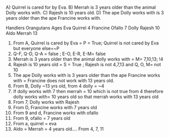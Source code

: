 A)	Quirrel is cared for by Eva.
B)	Merrah is 3 years older than the animal Dolly works with.
C)	Rajesh is 10 years old.
D)	The ape Dolly works with is 3 years older than the ape Francine works with.

Handlers	Orangutans	Ages
Eva	      Quirrel	    4
Francine	Ofallo      7
Dolly	    Rajesh	    10
Aldo	    Merrah	    13

1)	From A, Quirrel is cared by Eva = P = True; Quirrel is not cared by Eva but everyone else=~P 
2)	Q-F, Q-D, Q-A = false ; E-O, E-R, E-M= false
3)	Merrah is 3 years older than the animal dolly works with = M= 7,10,13; !4
4)	Rajesh is 10 years old = S = True ; Rajesh is not 4,7,13 and Q, O, M= not 10
5)	The ape Dolly works with is 3 years older than the ape Francine works with 
= Francine does not work with 13 years old.
6)	From B, Dolly ~13 yrs old, from 4 dolly = ~4 
7)	If dolly works with 7 then merrah = 10 which is not true from 4 therefore dolly works with= 10 years old so that merrah works with 13 years old
8)	From 7, Dolly works with Rajesh
9)	From D, Francine works with 7 years old
10)	From 9 and d, Francine works with ofallo
11)	From 9, ofallo = 7 years old
12)	From a, quirrel = eva
13)	Aldo = Merrah = 4 years old…. From 4, 7, 11
